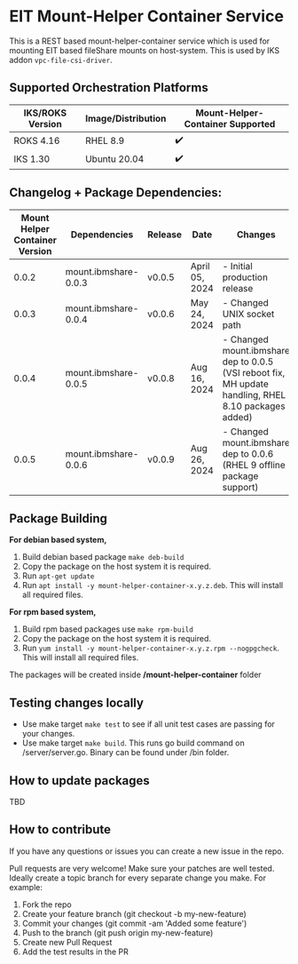# EIT Mount-Helper Container Service 

This is a REST based mount-helper-container service which is used for mounting EIT based fileShare mounts on host-system. This is used by IKS addon `vpc-file-csi-driver`.

## Supported Orchestration Platforms

| IKS/ROKS Version | Image/Distribution | Mount-Helper-Container Supported | 
|------|-------|--------|
| ROKS 4.16 | RHEL 8.9 | :heavy_check_mark: |
| IKS 1.30 | Ubuntu 20.04 | :heavy_check_mark: |

## Changelog + Package Dependencies:

| Mount Helper Container Version | Dependencies | Release | Date | Changes |
|------|-------|--------|--------|--------|
| 0.0.2 | mount.ibmshare-0.0.3 | v0.0.5 | April 05, 2024 | - Initial production release |
| 0.0.3 | mount.ibmshare-0.0.4 | v0.0.6 | May 24, 2024 | - Changed UNIX socket path |
| 0.0.4 | mount.ibmshare-0.0.5 | v0.0.8 | Aug 16, 2024 | - Changed mount.ibmshare dep to 0.0.5 (VSI reboot fix, MH update handling, RHEL 8.10 packages added) |
| 0.0.5 | mount.ibmshare-0.0.6 | v0.0.9 | Aug 26, 2024 | - Changed mount.ibmshare dep to 0.0.6 (RHEL 9 offline package support) |

## Package Building

**For debian based system,**

1. Build debian based package `make deb-build`
2. Copy the package on the host system it is required.
3. Run `apt-get update`
4. Run `apt install -y mount-helper-container-x.y.z.deb`. This will install all required files.

**For rpm based system,**

1. Build rpm based packages use `make rpm-build`
2. Copy the package on the host system it is required.
3. Run `yum install -y mount-helper-container-x.y.z.rpm --nogpgcheck`. This will install all required files.

The packages will be created inside **/mount-helper-container** folder

## Testing changes locally

- Use make target `make test` to see if all unit test cases are passing for your changes.
- Use make target `make build`. This runs go build command on /server/server.go. Binary can be found under /bin folder.

## How to update packages
TBD

## How to contribute

If you have any questions or issues you can create a new issue in the repo.

Pull requests are very welcome! Make sure your patches are well tested. Ideally create a topic branch for every separate change you make. For example:

1. Fork the repo
2. Create your feature branch (git checkout -b my-new-feature)
3. Commit your changes (git commit -am 'Added some feature')
4. Push to the branch (git push origin my-new-feature)
5. Create new Pull Request
6. Add the test results in the PR
